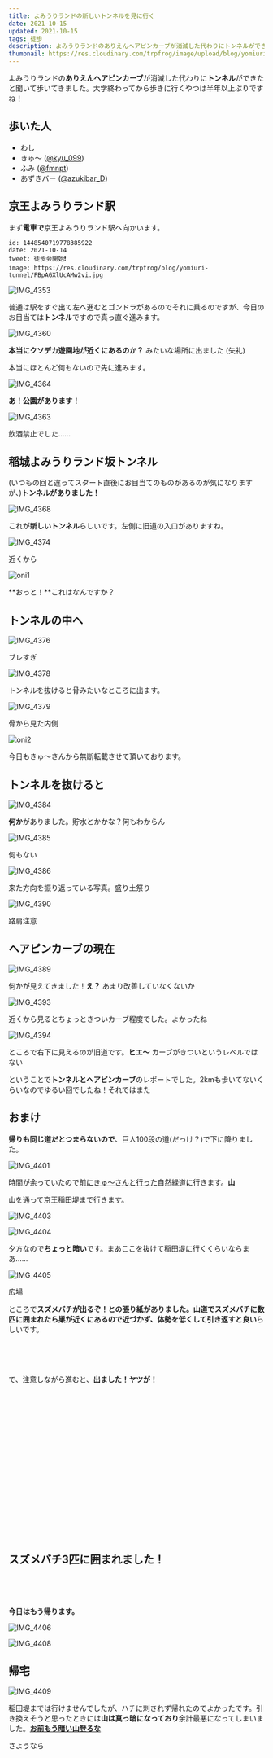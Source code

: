 ```yaml
---
title: よみうりランドの新しいトンネルを見に行く
date: 2021-10-15
updated: 2021-10-15
tags: 徒歩
description: よみうりランドのありえんヘアピンカーブが消滅した代わりにトンネルができたと聞いて歩いてきました。
thumbnail: https://res.cloudinary.com/trpfrog/image/upload/blog/yomiuri-tunnel/thumbnail.webp
---
```


よみうりランドの**ありえんヘアピンカーブ**が消滅した代わりに**トンネル**ができたと聞いて歩いてきました。大学終わってから歩きに行くやつは半年以上ぶりですね！



## 歩いた人

-   わし
-   きゅ〜 ([@kyu_099](https://twitter.com/kyu_099))
-   ふみ ([@fmnpt](https://twitter.com/fmnpt))
-   あずきバー ([@azukibar_D](https://twitter.com/azukibar_D))


## 京王よみうりランド駅

まず**電車で**京王よみうりランド駅へ向かいます。

```twitter-archived
id: 1448540719778385922
date: 2021-10-14
tweet: 徒歩会開始❗️
image: https://res.cloudinary.com/trpfrog/blog/yomiuri-tunnel/FBpAGXlUcAMw2vi.jpg
```

![IMG_4353](/blog/yomiuri-tunnel/IMG_4353?w=2000&h=1500)

普通は駅をすぐ出て左へ進むとゴンドラがあるのでそれに乗るのですが、今日のお目当ては**トンネル**ですので真っ直ぐ進みます。



![IMG_4360](/blog/yomiuri-tunnel/IMG_4360?w=2000&h=1500)

**本当にクソデカ遊園地が近くにあるのか？** みたいな場所に出ました (失礼)

本当にほとんど何もないので先に進みます。



![IMG_4364](/blog/yomiuri-tunnel/IMG_4364?w=2000&h=1500)

**あ！公園があります！**



![IMG_4363](/blog/yomiuri-tunnel/IMG_4363?w=2000&h=1500)

飲酒禁止でした……



## 稲城よみうりランド坂トンネル

(いつもの回と違ってスタート直後にお目当てのものがあるのが気になりますが、)**トンネルがありました！**

![IMG_4368](/blog/yomiuri-tunnel/IMG_4368?w=2000&h=1500)

これが**新しいトンネル**らしいです。左側に旧道の入口がありますね。



![IMG_4374](/blog/yomiuri-tunnel/thumbnail?w=2000&h=1500)

近くから



![oni1](/blog/yomiuri-tunnel/oni1?w=2000&h=1500)

**おっと！**これはなんですか？



## トンネルの中へ

![IMG_4376](/blog/yomiuri-tunnel/IMG_4376?w=2000&h=1500)

ブレすぎ



![IMG_4378](/blog/yomiuri-tunnel/IMG_4378?w=2000&h=1500)

トンネルを抜けると骨みたいなところに出ます。



![IMG_4379](/blog/yomiuri-tunnel/IMG_4379?w=2000&h=1500)

骨から見た内側



![oni2](/blog/yomiuri-tunnel/oni2?w=2000&h=1500)

今日もきゅ〜さんから無断転載させて頂いております。



## トンネルを抜けると

![IMG_4384](/blog/yomiuri-tunnel/IMG_4384?w=2000&h=1500)

**何か**がありました。貯水とかかな？何もわからん



![IMG_4385](/blog/yomiuri-tunnel/IMG_4385?w=2000&h=1500)

何もない



![IMG_4386](/blog/yomiuri-tunnel/IMG_4386?w=2000&h=1500)

来た方向を振り返っている写真。盛り土祭り



![IMG_4390](/blog/yomiuri-tunnel/IMG_4390?w=2000&h=1500)

路肩注意



## ヘアピンカーブの現在

![IMG_4389](/blog/yomiuri-tunnel/IMG_4389?w=2000&h=1500)

何かが見えてきました！**え？** あまり改善していなくないか



![IMG_4393](/blog/yomiuri-tunnel/IMG_4393?w=2000&h=1500)

近くから見るとちょっときついカーブ程度でした。よかったね



![IMG_4394](/blog/yomiuri-tunnel/IMG_4394?w=2000&h=1500)

ところで右下に見えるのが旧道です。**ヒエ〜** カーブがきついというレベルではない



ということで**トンネルとヘアピンカーブ**のレポートでした。2kmも歩いてないくらいなのでゆるい回でしたね！それではまた



## おまけ

**帰りも同じ道だとつまらないので**、巨人100段の道(だっけ？)で下に降りました。

![IMG_4401](/blog/yomiuri-tunnel/IMG_4401?w=1500&h=2000)



時間が余っていたので[前にきゅ〜さんと行った](https://trpfrog.hateblo.jp/entry/squirrel-walking)自然緑道に行きます。**山**

山を通って京王稲田堤まで行きます。

![IMG_4403](/blog/yomiuri-tunnel/IMG_4403?w=2000&h=1500)

![IMG_4404](/blog/yomiuri-tunnel/IMG_4404?w=2000&h=1500)

夕方なので**ちょっと暗い**です。まあここを抜けて稲田堤に行くくらいならまあ……

![IMG_4405](/blog/yomiuri-tunnel/IMG_4405?w=2000&h=1500)

広場

ところで**スズメバチが出るぞ！**との張り紙がありました。山道でスズメバチに数匹に囲まれたら**巣が近くにあるので近づかず、体勢を低くして引き返すと良い**らしいです。

<div style="display:block; height: 50px"></div>

で、注意しながら進むと、**出ました！ヤツが！**

<div style="display:block; height: 300px"></div>

<span style="font-size: 1.5em">**スズメバチ3匹に囲まれました！**</span>

<div style="display:block; height: 50px"></div>

**今日はもう帰ります。**

![IMG_4406](/blog/yomiuri-tunnel/IMG_4406?w=2000&h=1500)

![IMG_4408](/blog/yomiuri-tunnel/IMG_4408?w=2000&h=1500)



## 帰宅

![IMG_4409](/blog/yomiuri-tunnel/IMG_4409?w=2000&h=1500)

稲田堤までは行けませんでしたが、ハチに刺されず帰れたのでよかったです。引き換えそうと思ったときには**山は真っ暗になっており**余計最悪になってしまいました。**[お前もう暗い山登るな](https://trpfrog.hateblo.jp/entry/takao-full-search)**

さようなら
